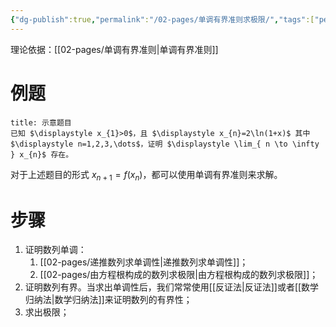 ```yaml
---
{"dg-publish":true,"permalink":"/02-pages/单调有界准则求极限/","tags":["personal/blog","math/高等数学/极限"]}
---
```


理论依据：[[02-pages/单调有界准则\|单调有界准则]]
# 例题
```ad-question
title: 示意题目
已知 $\displaystyle x_{1}>0$，且 $\displaystyle x_{n}=2\ln(1+x)$ 其中 $\displaystyle n=1,2,3,\dots$，证明 $\displaystyle \lim_{ n \to \infty } x_{n}$ 存在。
```
对于上述题目的形式 $\displaystyle x_{n+1}=f(x_{n})$，都可以使用单调有界准则来求解。

# 步骤
1. 证明数列单调：
	1. [[02-pages/递推数列求单调性\|递推数列求单调性]]；
	2. [[02-pages/由方程根构成的数列求极限\|由方程根构成的数列求极限]]；
2. 证明数列有界。当求出单调性后，我们常常使用[[反证法\|反证法]]或者[[数学归纳法\|数学归纳法]]来证明数列的有界性；
3. 求出极限；